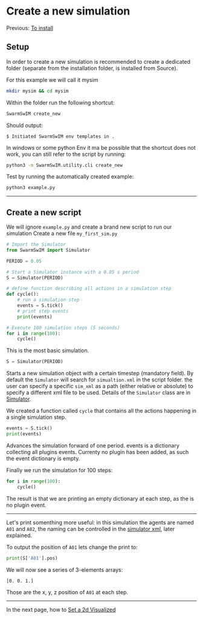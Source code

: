 # Create a new simulation

Previous: [To install](installation.md)

## Setup

In order to create a new simulation is recommended to create a dedicated folder (separate from the installation folder, is installed from Source).

For this example we will call it mysim

```bash 
mkdir mysim && cd mysim
```

Within the folder run the following shortcut:
```bash
SwarmSwIM create_new
```

Should output:
```
$ Initiated SwarmSwIM env templates in .
```

In windows or some python Env it ma be possible that the shortcut does not work, you can still refer to the script by running:

```bash
python3 -m SwarmSwIM.utility.cli create_new
```

Test by running the automatically created example:
```bash
python3 example.py
```

---

## Create a new script
We will ignore `example.py` and create a brand new script to run our simulation
Create a new file `my_first_sim.py`

```python
# Import the Simulator
from SwarmSwIM import Simulator

PERIOD = 0.05 

# Start a Simulator instance with a 0.05 s period
S = Simulator(PERIOD)

# define function describing all actions in a simulation step
def cycle():
    # run a simulation step
    events = S.tick()
    # print step events
    print(events)

# Execute 100 simulation steps (5 seconds)
for i in range(100):
    cycle()
```

This is the most basic simulation. 

```python 
S = Simulator(PERIOD)
```
Starts a new simulation object with a certain timestep (mandatory field). By default the `Simulator` will search for `simualtion.xml` in the script folder. the user can specify a specific `sim_xml` as a path (either relative or absolute) to specify a different xml file to be used. Details of the `Simulator` class are in [Simulator](Simulator.md).

We created a function called `cycle` that contains all the actions happening in a single simulation step.

```python 
events = S.tick()
print(events)
```

Advances the simulation forward of one period. events is a dictionary collecting all plugins events. Currenty no plugin has been added, as such the event dictionary is empty.

Finally we run the simulation for 100 steps:

```python 
for i in range(100):
    cycle()
```

The result is that we are printing an empty dictionary at each step, as the is no plugin event.

---

Let's print somenthing more useful: in this simulation the agents are named `A01` and `A02`, the naming can be controlled in the [simulator xml](XML_files.md), later explained.

To output the position of `A01` lets change the print to:
```python
print(S['A01'].pos)
```

We will now see a series of 3-elements arrays:
```
[0. 0. 1.]
```

Those are the x, y, z position of `A01` at each step.

---

In the next page, how to [Set a 2d Visualized](setVisualizer.md)